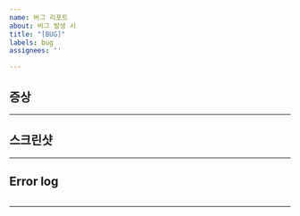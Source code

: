 ```yaml
---
name: 버그 리포트
about: 버그 발생 시
title: "[BUG]"
labels: bug
assignees: ''

---
```


## 증상

* * *

## 스크린샷

* * *

## Error log

```java
```

* * *
